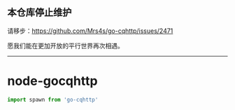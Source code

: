 ## 本仓库停止维护

请移步：<https://github.com/Mrs4s/go-cqhttp/issues/2471>

愿我们能在更加开放的平行世界再次相遇。

---

# node-gocqhttp

```ts
import spawn from 'go-cqhttp'
```
